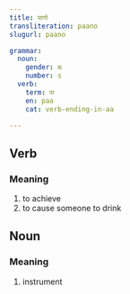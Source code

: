 ```yaml
---
title: पाणो
transliteration: paano
slugurl: paano

grammar: 
  noun:
    gender: m
    number: s
  verb: 
    term: पा
    en: paa
    cat: verb-ending-in-aa

---
```

## Verb
### Meaning
1. to achieve
2. to cause someone to drink

## Noun
### Meaning
1. instrument
